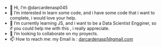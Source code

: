 - 👋 Hi, I’m @darcardenasp045
- 👀 I’m interested in learn some code, and i have some code that i want to complete, i would love your help.
- 🌱 I’m currently learning JS, and i want to be a Data Scientist Engginer, so if you could help me with this , i really appreciate.
- 💞️ I’m looking to collaborate on my proyects.
- 📫 How to reach me:
my Email is : darcardenasp1@gmail.com

<!---
darcardenasp045/darcardenasp045 is a ✨ special ✨ repository because its `README.md` (this file) appears on your GitHub profile.
You can click the Preview link to take a look at your changes.
--->
